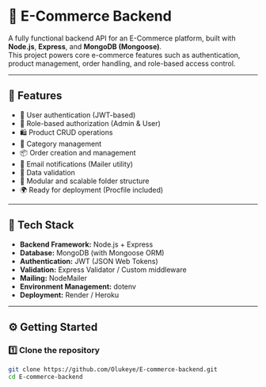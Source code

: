 # 🛒 E-Commerce Backend

A fully functional backend API for an E-Commerce platform, built with **Node.js**, **Express**, and **MongoDB (Mongoose)**.  
This project powers core e-commerce features such as authentication, product management, order handling, and role-based access control.

---

## 🚀 Features

- 🔐 User authentication (JWT-based)
- 👤 Role-based authorization (Admin & User)
- 🛍️ Product CRUD operations
- 🧾 Category management
- 📦 Order creation and management
- 📧 Email notifications (Mailer utility)
- 🧠 Data validation
- 🧱 Modular and scalable folder structure
- 🌍 Ready for deployment (Procfile included)

---

## 🧰 Tech Stack

- **Backend Framework:** Node.js + Express  
- **Database:** MongoDB (with Mongoose ORM)  
- **Authentication:** JWT (JSON Web Tokens)  
- **Validation:** Express Validator / Custom middleware  
- **Mailing:** NodeMailer  
- **Environment Management:** dotenv  
- **Deployment:** Render / Heroku  

---

## ⚙️ Getting Started

### 1️⃣ Clone the repository
```bash
git clone https://github.com/Olukeye/E-commerce-backend.git
cd E-commerce-backend
